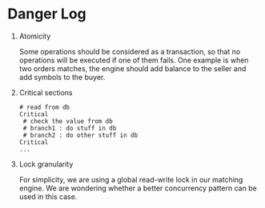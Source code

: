 # Danger Log

1. Atomicity

   Some operations should be considered as a transaction, so that no operations will be executed if one of them fails. One example is when two orders matches, the engine should add balance to the seller and add symbols to the buyer.

2. Critical sections

   ```
   # read from db
   Critical
   	# check the value from db
   	# branch1 : do stuff in db
   	# branch2 : do other stuff in db
   Critical
   ...
   ```

3. Lock granularity

    For simplicity, we are using a global read-write lock in our matching engine. We are wondering whether a better concurrency pattern can be used in this case.